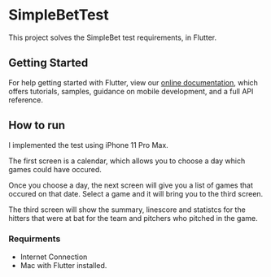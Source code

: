 # SimpleBetTest

This project solves the SimpleBet test requirements, in Flutter.

## Getting Started

For help getting started with Flutter, view our
[online documentation](https://flutter.dev/docs), which offers tutorials,
samples, guidance on mobile development, and a full API reference.

## How to run

I implemented the test using iPhone 11 Pro Max.

The first screen is a calendar, which allows you to choose a day which games could have
occured.

Once you choose a day, the next screen will give you a list of games that occured on that date.
Select a game and it will bring you to the third screen.

The third screen will show the summary, linescore and statistcs for the hitters that were at bat
for the team and pitchers who pitched in the game.

### Requirments
* Internet Connection
* Mac with Flutter installed.

